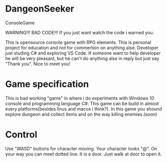 # DangeonSeeker
ConsoleGame

WARNING!!! BAD CODE!!! If you just want watch the code i warned you.

This is opensource console game with RPG elements. This is personal project for education and not for commertion on anything alse.
Developer just studing C# and exploring VS Code. If someone want to help developer he will be very pleasant, but he can't do anything alse in reply but just say "Thank you". Nice to meet you!

# Game specification

This is bad working "game" in where i do experiments with Windows 10 console and programming language C#.
This game can be build in almost every platforms(besides linus and macos i think?).
In this game you shound explore dungeon and collect items and on the way killing enemies.(soon)

# Control

Use "WASD" buttons for character moving. Your character looks "@".
On your way you can meet dotted line. It is a door. Just walk at door to open it.

